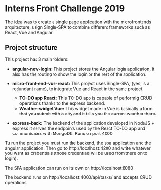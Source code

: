 # Interns Front Challenge 2019
The idea was to create a single page application with the microfrontends arquitecture, usign Single-SPA to combine different frameworks such as React, Vue and Angular. 


## Project structure
This project has 3 main folders:

* __angular-new-login:__ This project stores the Angular login application, it also has the routing to show the login or the rest of the application.
* __micro-front-end-vue-react:__ This project uses Single-SPA, (yes, is a redundant name), to integrate Vue and React in the same project. 
    *   __TO-DO app React:__ This TO-DO app is capable of performig CRUD operations thanks to the express backend.
    *   __Weather-widget Vue:__ This widget made in Vue is basically a form that you submit with a city and it tells you the current weather there.

* __express-back:__ The backend of the application developed in NodeJS + express it serves the endpoints used by the React TO-DO app and communicates with MongoDB.
Runs on port 4000

Tu run the project you must run the backend, the spa application and the angular application. Then go to http://localhost:4200 and write whatever you want as credentials (those credentials wil be used from there on to login).

The SPA application can run on its own on http://localhost:8080

The backend runs on http://localhost:4000/api/tasks/ and accepts CRUD operations 



